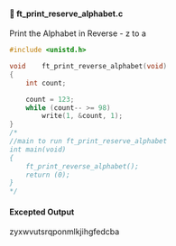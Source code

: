 #### :hammer: ft_print_reserve_alphabet.c 

Print the Alphabet in Reverse - z to a
```c
#include <unistd.h>

void	ft_print_reverse_alphabet(void)
{
	int	count;

	count = 123;
	while (count-- >= 98)
		write(1, &count, 1);
}
/*
//main to run ft_print_reserve_alphabet
int main(void)
{
	ft_print_reverse_alphabet();
	return (0);
}
*/
```
#### Excepted Output <br>
zyxwvutsrqponmlkjihgfedcba
